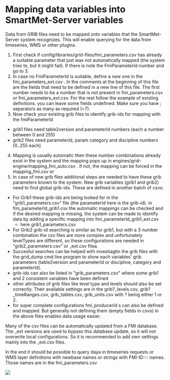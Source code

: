 # Mapping data variables into SmartMet-Server variables

Data from GRIB files need to be mapped onto variables that the SmartMet-Server system recognizes. This will enable querying for the data from timeseries, WMS or other plugins.
1. First check if config/libraries/grid-files/fmi_parameters.csv has already a suitable parameter that just was not automatically mapped (the system tries to, but it might fail). If there is note the FmiParameterId number and go to 3.
2. In case no FmiParameterId is suitable, define a new one in the fmi_parameters_ext.csv . In the comments at the beginning of this file are the fields that need to be defined in a new line of this file. The first number needs to be a number that is not present in fmi_parameters.csv or fmi_parameters_ext.csv. For the rest follow the example of existing definitions. you can leave some fields undefined. Make sure you have ; separators as many as required (=7).
3. Now check your existing grib files to identify grib-ids for mapping with the fmiParameterId
  * grib1 files need table2version and parameterId numbers (each a number between 0 and 255)
  * grib2 files need parameterId, param category and discipline numbers (0..255 each)
4. Mapping is usually automatic then these number combinations already exist in the system and the mapping pops up in engines/grid-engine/mapping_fmi_auto.csv . If not, the mapping can be forced in the mapping_fmi.csv or 
5. In case of new grib files additional steps are needed to have these grib parameters known to the system. New grib variables (grib1 and grib2) need to find global grib-ids. These are defined in another batch of csvs:
  * For Grib1 these grib-ids are being looked for in the  "grib1_parameters.csv" file (the parameterId here is the  grib-id). in fmi_parameterId_grib1.csv the automatic mappings can be checked and if the desired mapping is missing, the system can be made to identify data by adding a specific mapping into fmi_parameterId_grib1_ext.csv
    * here grib1_parameters.csv  
  * For Grib2 grib-id searching is similar as for grib1, but with a 3 number combination the csv files are more complex and unfortunately levelTypes are different, so these configurations are needed in "grib2_parameters.csv" or _ext.csv filea.
  * Succesful searches can be helped with investiagtin the grib files with the grid_dump cmd line program to show each variables' grib parameters (table2version and parameterId or discipline, category and parameterId).
  * grib-ids can also be listed in "grib_parameters.csv" where some grib1 and 2 consistent variables have been defined
  * other attributes of grib files like level type and levels should also be set correctly. Their available settings are in the grib?_levels.csv, grib?_timeRanges.csv, grib_tables.csv, grib_units.csv with ? being either 1 or 2. 
  * for super complete configurations fmi_producerId s can also be defined and mapped. But generally not defining them (empty fields in csvs) in the above files enables data usage easier.

Many of the csv files can be automatically updated from a FMI database. The _ext versions are used to bypass this database update, so it will not overwrite local configurations. So it is recommended to add own settings mainly into the _ext.csv files.

In the end it should be possible to query daya in timeseries requests or WMS layer definitions with newbase names or strings with FMI-ID:::: names. Those names are in the fmi_parameters.csv

![](https://github.com/fmidev/harvesterseasons-smartmet/blob/master/parameter-mapping.png)

